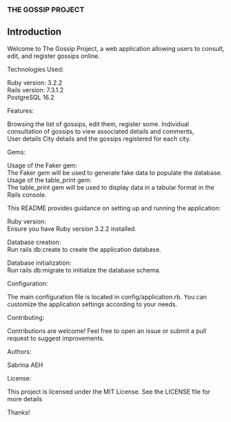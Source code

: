 ### THE GOSSIP PROJECT

## Introduction

Welcome to The Gossip Project, a web application allowing users to consult, edit, and register gossips online.

Technologies Used:

Ruby version: 3.2.2  
Rails version: 7.3.1.2  
PostgreSQL 16.2

Features:

Browsing the list of gossips, edit them, register some. 
Individual consultation of gossips to view associated details and comments,  
User details
City details and the gossips registered for each city.  

Gems:

Usage of the Faker gem:  
The Faker gem will be used to generate fake data to populate the database.  
Usage of the table_print gem:  
The table_print gem will be used to display data in a tabular format in the Rails console.

This README provides guidance on setting up and running the application:

Ruby version:  
Ensure you have Ruby version 3.2.2 installed.

Database creation:  
Run rails db:create to create the application database.

Database initialization:  
Run rails db:migrate to initialize the database schema.

Configuration:

The main configuration file is located in config/application.rb. You can customize the application settings according to your needs.

Contributing:

Contributions are welcome! Feel free to open an issue or submit a pull request to suggest improvements.

Authors:

Sabrina AEH

License:

This project is licensed under the MIT License. See the LICENSE file for more details

Thanks!
